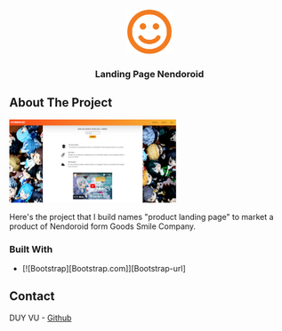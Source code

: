 <!-- PROJECT LOGO -->
<br />
<div align="center">
  <a href="https://github.com/duyvuxx">
    <img src="./assets/imgs/orange_smiley_512.png" alt="Logo" width="80" height="80">
  </a>

<h3 align="center">Landing Page Nendoroid</h3>

</div>

<!-- ABOUT THE PROJECT -->
## About The Project

<img src="./assets/imgs/screenshot.PNG" alt="screenshot" width="300" height="150">

Here's the project that I build names "product landing page" to market a product of Nendoroid form Goods Smile Company.


### Built With


* [![Bootstrap][Bootstrap.com]][Bootstrap-url]


<!-- CONTACT -->
## Contact

DUY VU - [Github](https://github.com/duyvuxx)

